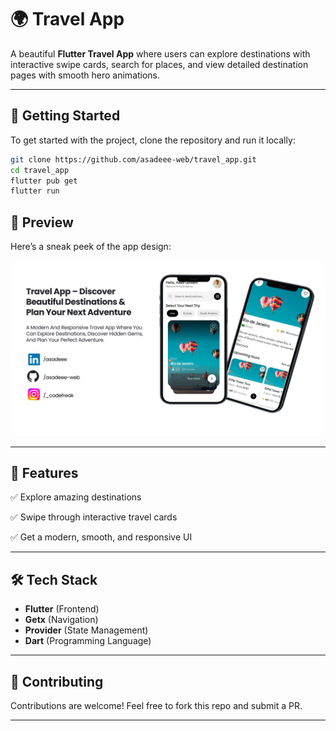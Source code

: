 # 🌍 Travel App  

A beautiful **Flutter Travel App** where users can explore destinations with interactive swipe cards, search for places, and view detailed destination pages with smooth hero animations.  

---

## 🚀 Getting Started  

To get started with the project, clone the repository and run it locally:  

```bash
git clone https://github.com/asadeee-web/travel_app.git
cd travel_app
flutter pub get
flutter run
```

## 📱 Preview

Here’s a sneak peek of the app design:

![App Mockup](readme.png)

---

## 📌 Features

 ✅ Explore amazing destinations

 ✅ Swipe through interactive travel cards

 ✅ Get a modern, smooth, and responsive UI

---

## 🛠️ Tech Stack

- **Flutter** (Frontend)  
- **Getx** (Navigation)  
- **Provider** (State Management)  
- **Dart** (Programming Language)  

---

## 🤝 Contributing

Contributions are welcome! Feel free to fork this repo and submit a PR.

---

